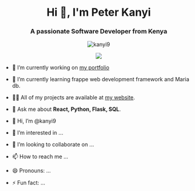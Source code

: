 <h1 align="center">Hi 👋, I'm Peter Kanyi</h1>
<h3 align="center">A passionate Software Developer from Kenya</h3>

<p align="center">
  <img src="https://komarev.com/ghpvc/?username=kanyi9&label=Profile%20views&color=0e75b6&style=flat" alt="kanyi9" />
</p>

<p align="center">
  <a href="https://github.com/ryo-ma/github-profile-trophy">
    <img src="https://github-profile-trophy.vercel.app/?username=kanyi9"  />
  </a>
</p>

- 🔭 I’m currently working on [my portfolio](https://github.com/kanyi9/web-dev-projects)
- 🌱 I’m currently learning frappe web development framework and Maria db.
- 👨‍💻 All of my projects are available at [my website](https://kanyipeter.vercel.app/).
- 💬 Ask me about **React, Python, Flask, SQL**.
    
  
- 👋 Hi, I’m @kanyi9
- 👀 I’m interested in ...

- 💞️ I’m looking to collaborate on ...
- 📫 How to reach me ...
- 😄 Pronouns: ...
- ⚡ Fun fact: ...

<!---
kanyi9/kanyi9 is a ✨ special ✨ repository because its `README.md` (this file) appears on your GitHub profile.
You can click the Preview link to take a look at your changes.
--->
